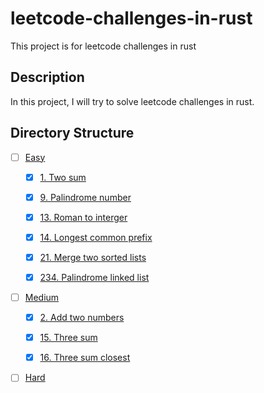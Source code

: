 # leetcode-challenges-in-rust
This project is for leetcode challenges in rust

## Description

In this project, I will try to solve leetcode challenges in rust. 

## Directory Structure

- [ ] [Easy](src/easy)
  - [x] [1. Two sum](src/easy/two_sum.rs)
  - [x] [9. Palindrome number](src/easy/palindrome_number.rs)
  - [x] [13. Roman to interger](src/easy/roman_to_integer.rs)
  - [x] [14. Longest common prefix](src/easy/longest_common_prefix.rs)
  - [x] [21. Merge two sorted lists](src/easy/merge_two_sorted_lists.rs)
  - [x] [234. Palindrome linked list](src/easy/palindrome_linked_list.rs)
 
  
- [ ] [Medium](src/medium)
  - [x] [2. Add two numbers](src/medium/add_two_numbers.rs)
  - [x] [15. Three sum](src/medium/three_sum.rs)
  - [x] [16. Three sum closest](src/medium/three_sum_closest.rs)

  
- [ ] [Hard](src/hard)